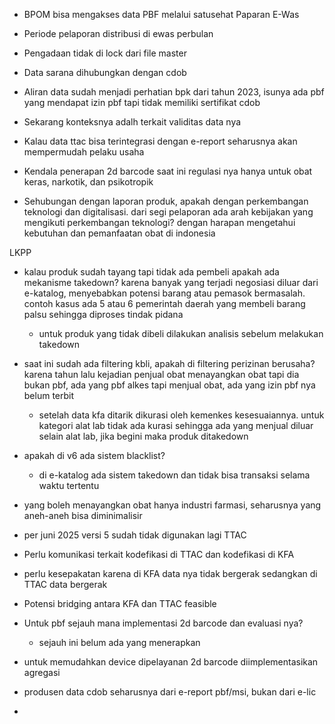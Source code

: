 - BPOM bisa mengakses data PBF melalui satusehat
Paparan E-Was
- Periode pelaporan distribusi di ewas perbulan
- Pengadaan tidak di lock dari file master
- Data sarana dihubungkan dengan cdob
- Aliran data sudah menjadi perhatian bpk dari tahun 2023, isunya ada pbf yang mendapat izin pbf tapi tidak memiliki sertifikat cdob
- Sekarang konteksnya adalh terkait validitas data nya
- Kalau data ttac bisa terintegrasi dengan e-report seharusnya akan mempermudah pelaku usaha
- Kendala penerapan 2d barcode saat ini regulasi nya hanya untuk obat keras, narkotik, dan psikotropik

- Sehubungan dengan laporan produk, apakah dengan perkembangan teknologi dan digitalisasi. dari segi pelaporan ada arah kebijakan yang mengikuti perkembangan teknologi? dengan harapan mengetahui kebutuhan dan pemanfaatan obat di indonesia

LKPP
- kalau produk sudah tayang tapi tidak ada pembeli apakah ada mekanisme takedown? karena banyak yang terjadi negosiasi diluar dari e-katalog, menyebabkan potensi barang atau pemasok bermasalah. contoh kasus ada 5 atau 6 pemerintah daerah yang membeli barang palsu sehingga diproses tindak pidana
	- untuk produk yang tidak dibeli dilakukan analisis sebelum melakukan takedown
- saat ini sudah ada filtering kbli, apakah di filtering perizinan berusaha? karena tahun lalu kejadian penjual obat menayangkan obat tapi dia bukan pbf, ada yang pbf alkes tapi menjual obat, ada yang izin pbf nya belum terbit
	- setelah data kfa ditarik dikurasi oleh kemenkes kesesuaiannya. untuk kategori alat lab tidak ada kurasi sehingga ada yang menjual diluar selain alat lab, jika begini maka produk ditakedown
- apakah di v6 ada sistem blacklist?
	- di e-katalog ada sistem takedown dan tidak bisa transaksi selama waktu tertentu
- yang boleh menayangkan obat hanya industri farmasi, seharusnya yang aneh-aneh bisa diminimalisir
- per juni 2025 versi 5 sudah tidak digunakan lagi
TTAC
- Perlu komunikasi terkait kodefikasi di TTAC dan kodefikasi di KFA
- perlu kesepakatan karena di KFA data nya tidak bergerak sedangkan di TTAC data bergerak
- Potensi bridging antara KFA dan TTAC feasible
- Untuk pbf sejauh mana implementasi 2d barcode dan evaluasi nya?
	- sejauh ini belum ada yang menerapkan
- untuk memudahkan device dipelayanan 2d barcode diimplementasikan agregasi

- produsen data cdob seharusnya dari e-report pbf/msi, bukan dari e-lic
-  